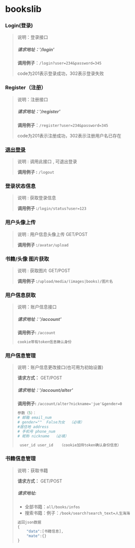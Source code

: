 # bookslib

### Login(登录)

> 说明：登录接口
>
> ##### 请求地址：'/login'
>
> **调用例子**：`/login?user=234&password=345`
>
> code为201表示登录成功，302表示登录失败

### Register（注册）

> 说明：注册接口
>
> ##### 请求地址：'/register'
>
> **调用例子**：`/register?user=234&password=345`
>
> code为201表示注册成功，302表示注册用户名已存在

### [退出登录](https://binaryify.github.io/NeteaseCloudMusicApi/#/?id=退出登录)

> 说明 : 调用此接口 , 可退出登录
>
> **调用例子 :** `/logout`

### 登录状态信息

> 说明 : 获取登录信息
>
> **调用例子 :**`/login/status?user=123`

### 用户头像上传

> 说明 : 用户信息头像上传  GET/POST
>
> **调用例子 :**`/avatar/upload`

### 书籍/头像   图片获取

> 说明 : 获取图片 GET/POST
>
> **调用例子 :**`/upload/media/(images|books)/图片名`

### 用户信息获取

> 说明：账户信息接口
>
> ##### 请求地址：'/account'
>
> **调用例子:** `/account`
>
> ```python
>cookie带有token信息确认身份
> ```
> 

### 用户信息管理

> 说明：账户信息更改接口(也可用为初始设置)
>
> **请求方式：** GET/POST
>
> ##### 请求地址：'/account/alter'
>
> **调用例子:** `/account/alter?nickname='jue'&gender=0`
>
> ```python
> 参数（5）：
> # 邮箱 email_num
> # gender=""  False为女  （必填）
> #居住地 address
> # 手机号 phone_num
> # 昵称 nickname  （必填）
> 
>  user_id user_id   （cookie加持token确认身份信息）
> ```
>

### 书籍信息管理

> 说明：获取书籍  
>
> **请求方式：** GET/POST
>
> ##### **请求地址:** 	
>
> - 全部书籍：`all/books/infos`
> - 搜索书籍：例子：`/book/search?search_text=人生海海`
>
> ```python
> 返回json数据
> {
>     "data":[书籍信息],
>     "mate":{}
> }
> ```
>